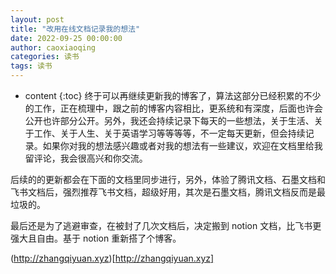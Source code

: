 ```yaml
---
layout: post
title: "改用在线文档记录我的想法"
date: 2022-09-25 00:00:00
author: caoxiaoqing
categories: 读书
tags: 读书
---
```


* content
{:toc}
终于可以再继续更新我的博客了，算法这部分已经积累的不少的工作，正在梳理中，跟之前的博客内容相比，更系统和有深度，后面也许会公开也许部分公开。另外，我还会持续记录下每天的一些想法，关于生活、关于工作、关于人生、关于英语学习等等等等，不一定每天更新，但会持续记录。如果你对我的想法感兴趣或者对我的想法有一些建议，欢迎在文档里给我留评论，我会很高兴和你交流。

后续的的更新都会在下面的文档里同步进行，另外，体验了腾讯文档、石墨文档和飞书文档后，强烈推荐飞书文档，超级好用，其次是石墨文档，腾讯文档反而是最垃圾的。

最后还是为了逃避审查，在被封了几次文档后，决定搬到 notion 文档，比飞书更强大且自由。基于 notion 重新搭了个博客。

(http://zhangqiyuan.xyz)[http://zhangqiyuan.xyz]

